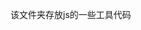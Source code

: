 <!--
 * @Author: jiaminghui
 * @Date: 2022-10-18 22:27:26
 * @LastEditTime: 2022-10-18 22:27:35
 * @LastEditors: jiaminghui
 * @FilePath: \mh-music-web-react\src\utils\README.md
 * @Description: 
-->
该文件夹存放js的一些工具代码